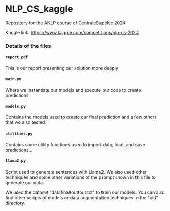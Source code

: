 # NLP_CS_kaggle
Repository for the ANLP course of CentraleSupelec 2024

Kaggle link: https://www.kaggle.com/competitions/nlp-cs-2024

### Details of the files

#### `report.pdf`

This is our report presenting our solution more deeply

#### `main.py`

Where we instantiate our models and execute our code to create predictions

#### `models.py`

Contains the models used to create our final prediction and a few others that we also tested.

#### `utilities.py`

Contains some utility functions used to import data, load, and save predictions...

#### `llama2.py`

Script used to generate sentences with Llama2. We also used other techniques and some other variations of the prompt shown in this file to generate our data.

We used the dataset "datafinaltouttout.txt" to train our models. You can also find other scripts of models or data augmentation techniques in the "old" directory.
